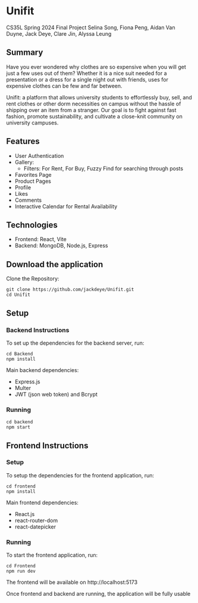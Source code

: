 # Unifit
CS35L Spring 2024 Final Project
Selina Song, Fiona Peng, Aidan Van Duyne, Jack Deye, Clare Jin, Alyssa Leung

## Summary
Have you ever wondered why clothes are so expensive when you will get just a few uses out of them? Whether it is a nice suit needed for a presentation or a dress for a single night out with friends, uses for expensive clothes can be few and far between. 

Unifit: a platform that allows university students to effortlessly buy, sell, and rent clothes or other dorm necessities on campus without the hassle of shipping over an item from a stranger. Our goal is to fight against fast fashion, promote sustainability, and cultivate a close-knit community on university campuses. 
## Features
- User Authentication
- Gallery:
  - Filters: For Rent, For Buy, Fuzzy Find for searching through posts
- Favorites Page
- Product Pages
- Profile
- Likes
- Comments
- Interactive Calendar for Rental Availability

## Technologies
- Frontend: React, Vite
- Backend: MongoDB, Node.js, Express

## Download the application
Clone the Repository:

```
git clone https://github.com/jackdeye/Unifit.git
cd Unifit
```

## Setup
### Backend Instructions
To set up the dependencies for the backend server, run:
```
cd Backend
npm install
```
Main backend dependencies:
- Express.js
- Multer
- JWT (json web token) and Bcrypt
### Running
```
cd backend
npm start
```
## Frontend Instructions
### Setup
To setup the dependencies for the frontend application, run:
```
cd frontend
npm install
```
Main frontend dependencies:
- React.js
- react-router-dom
- react-datepicker
### Running
To start the frontend application, run:
```
cd Frontend
npm run dev
```
The frontend will be available on http://localhost:5173

Once frontend and backend are running, the application will be fully usable
